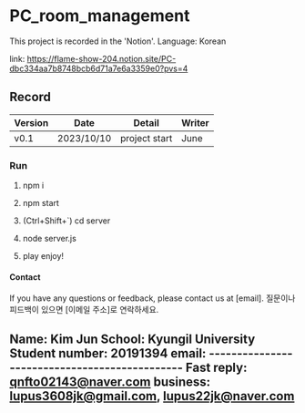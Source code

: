 # PC_room_management

This project is recorded in the 'Notion'.
Language: Korean

link: https://flame-show-204.notion.site/PC-dbc334aa7b8748bcb6d71a7e6a3359e0?pvs=4

## Record

| Version | Date       | Detail           | Writer        |
| ------- | ---------- | ---------------- | ------------- |
| v0.1    | 2023/10/10 | project start    | June          |


### Run

1. npm i

2. npm start

3. (Ctrl+Shift+`) cd server
   
4. node server.js

5. play enjoy!

#### Contact

If you have any questions or feedback, please contact us at [email].
질문이나 피드백이 있으면 [이메일 주소]로 연락하세요.

Name: Kim Jun
School: Kyungil University
Student number: 20191394
email: ----------------------------------------------
Fast reply: qnfto02143@naver.com
business: lupus3608jk@gmail.com, lupus22jk@naver.com
-----------------------------------------------------
